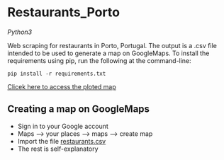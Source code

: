 # Restaurants_Porto
*Python3*

Web scraping for restaurants in Porto, Portugal. The output is a .csv file intended to be used to generate a map on GoogleMaps.
To install the requirements using pip, run the following at the command-line:
```
pip install -r requirements.txt
```
[Clicek here to access the ploted map](https://drive.google.com/open?id=1sAoTeVtDNRGoZuJNBxYUs1w3FX7VXEat&usp=sharing)

## Creating a map on GoogleMaps
* Sign in to your Google account
* Maps --> your places --> maps --> create map
* Import the file [restaurants.csv](restaurants.csv)
* The rest is self-explanatory
